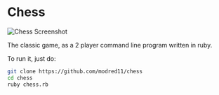 # Chess

![Chess Screenshot](http://i.imgur.com/VR43k4U.png)

The classic game, as a 2 player command line program written in ruby.

To run it, just do:

```bash
git clone https://github.com/modred11/chess
cd chess
ruby chess.rb
```
